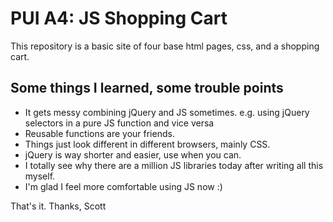 PUI A4: JS Shopping Cart
========

This repository is a basic site of four base html pages, css, and a shopping cart.

## Some things I learned, some trouble points

* It gets messy combining jQuery and JS sometimes. e.g. using jQuery selectors in a pure JS function and vice versa
* Reusable functions are your friends.
* Things just look different in different browsers, mainly CSS.
* jQuery is way shorter and easier, use when you can.
* I totally see why there are a million JS libraries today after writing all this myself.
* I'm glad I feel more comfortable using JS now :)


That's it. Thanks, Scott
